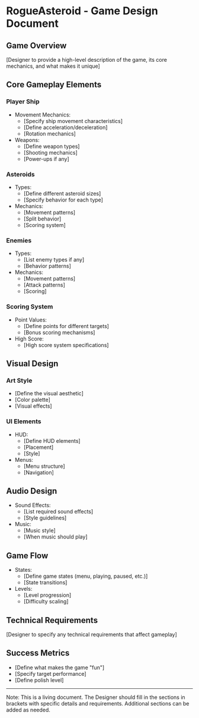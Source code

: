 # RogueAsteroid - Game Design Document

## Game Overview
[Designer to provide a high-level description of the game, its core mechanics, and what makes it unique]

## Core Gameplay Elements

### Player Ship
- Movement Mechanics:
  * [Specify ship movement characteristics]
  * [Define acceleration/deceleration]
  * [Rotation mechanics]
- Weapons:
  * [Define weapon types]
  * [Shooting mechanics]
  * [Power-ups if any]

### Asteroids
- Types:
  * [Define different asteroid sizes]
  * [Specify behavior for each type]
- Mechanics:
  * [Movement patterns]
  * [Split behavior]
  * [Scoring system]

### Enemies
- Types:
  * [List enemy types if any]
  * [Behavior patterns]
- Mechanics:
  * [Movement patterns]
  * [Attack patterns]
  * [Scoring]

### Scoring System
- Point Values:
  * [Define points for different targets]
  * [Bonus scoring mechanisms]
- High Score:
  * [High score system specifications]

## Visual Design

### Art Style
- [Define the visual aesthetic]
- [Color palette]
- [Visual effects]

### UI Elements
- HUD:
  * [Define HUD elements]
  * [Placement]
  * [Style]
- Menus:
  * [Menu structure]
  * [Navigation]

## Audio Design
- Sound Effects:
  * [List required sound effects]
  * [Style guidelines]
- Music:
  * [Music style]
  * [When music should play]

## Game Flow
- States:
  * [Define game states (menu, playing, paused, etc.)]
  * [State transitions]
- Levels:
  * [Level progression]
  * [Difficulty scaling]

## Technical Requirements
[Designer to specify any technical requirements that affect gameplay]

## Success Metrics
- [Define what makes the game "fun"]
- [Specify target performance]
- [Define polish level]

---
Note: This is a living document. The Designer should fill in the sections in brackets with specific details and requirements. Additional sections can be added as needed. 